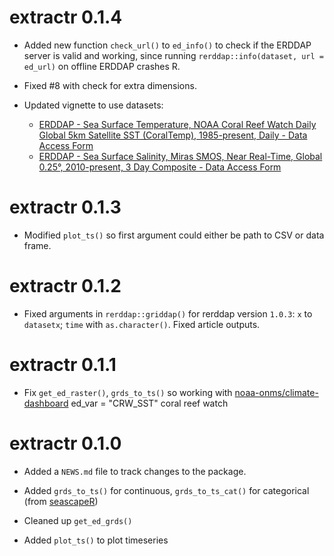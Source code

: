 # extractr 0.1.4

* Added new function `check_url()` to `ed_info()` to check if the ERDDAP server 
  is valid and working, since running `rerddap::info(dataset, url = ed_url)` on
  offline ERDDAP crashes R.
  
* Fixed #8 with check for extra dimensions.

* Updated vignette to use datasets:

  - [ERDDAP - Sea Surface Temperature, NOAA Coral Reef Watch Daily Global 5km Satellite SST (CoralTemp), 1985-present, Daily - Data Access Form](https://coastwatch.noaa.gov/erddap/griddap/noaacrwsstDaily.html)
  - [ERDDAP - Sea Surface Salinity, Miras SMOS, Near Real-Time, Global 0.25°, 2010-present, 3 Day Composite - Data Access Form](https://coastwatch.noaa.gov/erddap/griddap/noaacwSMOSsss3day.html)


# extractr 0.1.3

* Modified `plot_ts()` so first argument could either be path to CSV or data frame.

# extractr 0.1.2

* Fixed arguments in `rerddap::griddap()` for rerddap version `1.0.3`:  `x` to `datasetx`;  `time` with `as.character()`. Fixed article outputs.

# extractr 0.1.1

* Fix `get_ed_raster()`, `grds_to_ts()` so working with [noaa-onms/climate-dashboard](https://github.com/noaa-onms/climate-dashboard) ed_var = "CRW_SST" coral reef watch 

# extractr 0.1.0

* Added a `NEWS.md` file to track changes to the package.

* Added `grds_to_ts()` for continuous, `grds_to_ts_cat()` for categorical (from [seascapeR](https://marinebon.github.io/seascapeR/))

* Cleaned up `get_ed_grds()`

* Added `plot_ts()` to plot timeseries
